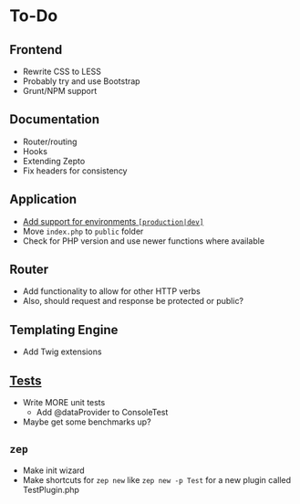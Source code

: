To-Do
====

## Frontend
- Rewrite CSS to LESS
- Probably try and use Bootstrap
- Grunt/NPM support

## Documentation
- Router/routing
- Hooks
- Extending Zepto
- Fix headers for consistency

## Application
- [Add support for environments ``[production|dev]``](https://github.com/hassankhan/Zepto/issues/4)
- Move ``index.php`` to ``public`` folder
- Check for PHP version and use newer functions where available

## Router
- Add functionality to allow for other HTTP verbs
- Also, should request and response be protected or public?

## Templating Engine
- Add Twig extensions

## [Tests](https://github.com/hassankhan/Zepto/issues?milestone=1&state=open)
- Write MORE unit tests
    - Add @dataProvider to ConsoleTest
- Maybe get some benchmarks up?

## ``zep``
- Make init wizard
- Make shortcuts for ``zep new`` like ``zep new -p Test`` for a new plugin called TestPlugin.php
